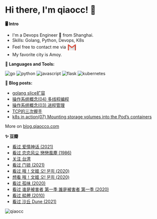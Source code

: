 # Hi there, I'm qiaocc! 👋

**🖥 Intro**

- I'm a Devops Engineer 🚀 from Shanghai.
- Skills: Golang, Python, Devops, K8s
- Feel free to contact me via <a href="mailto:qiaocco@gmail.com" target="blank"><img align="center" src="https://raw.githubusercontent.com/dongweiming/dongweiming/master/assets/gmail.svg" alt="Gmail" height="30" width="30" /></a>
- My favorite city is Amoy.

**🌈 Languages and Tools:**

<p align="left">
<img src="https://simpleicons.org/icons/go.svg" alt="go" width="40" height="40"/>
<img src="https://simpleicons.org/icons/python.svg" alt="python" width="40" height="40"/>
<img src="https://simpleicons.org/icons/django.svg" alt="javascript" width="40" height="40"/>
<img src="https://www.vectorlogo.zone/logos/pocoo_flask/pocoo_flask-icon.svg" alt="flask" width="40" height="40"/>
<img src="https://www.vectorlogo.zone/logos/kubernetes/kubernetes-icon.svg" alt="kubernetes" width="40" height="40"/>
</p>


**📝 Blog posts:**

<!-- BLOG-POST-LIST:START -->
- [golang slice扩容](https://blog.qiaocco.com/post/slice%E6%89%A9%E5%AE%B9/)
- [操作系统概念&lpar;04&rpar; 多线程编程](https://blog.qiaocco.com/post/%E6%93%8D%E4%BD%9C%E7%B3%BB%E7%BB%9F%E6%A6%82%E5%BF%B504-%E5%A4%9A%E7%BA%BF%E7%A8%8B%E7%BC%96%E7%A8%8B/)
- [操作系统概念&lpar;03&rpar; 进程管理](https://blog.qiaocco.com/post/%E6%93%8D%E4%BD%9C%E7%B3%BB%E7%BB%9F%E6%A6%82%E5%BF%B503-%E8%BF%9B%E7%A8%8B%E7%AE%A1%E7%90%86/)
- [TCP的三次握手](https://blog.qiaocco.com/post/tcp%E7%9A%84%E4%B8%89%E6%AC%A1%E6%8F%A1%E6%89%8B/)
- [k8s in action&lpar;07&rpar; Mounting storage volumes into the Pod’s containers](https://blog.qiaocco.com/post/k8s-in-action07-mounting-storage-volumes-into-the-pods-containers/)
<!-- BLOG-POST-LIST:END -->
More on <a href="https://blog.qiaocco.com" target="blank">blog.qiaocco.com</a>

**✨ 豆瓣**

<!-- DOUBAN-ACTIVITIES:START -->
- [看过 爱情神话‎ (2021)](https://www.douban.com/people/153932994/status/3709019366/?_i=41612524)
- [看过 恋恋风尘 戀戀風塵‎ (1986)](https://www.douban.com/people/153932994/status/3694021874/?_i=41612524)
- [关注 台湾](https://www.douban.com/people/153932994/status/3692840399/?_i=41612524)
- [看过 门锁‎ (2021)](https://www.douban.com/people/153932994/status/3684269918/?_i=41612524)
- [看过 哦！文姬 오! 문희‎ (2020)](https://www.douban.com/people/153932994/status/3684269629/?_i=41612524)
- [想看 哦！文姬 오! 문희‎ (2020)](https://www.douban.com/people/153932994/status/3684269509/?_i=41612524)
- [看过 孤味‎ (2020)](https://www.douban.com/people/153932994/status/3681460717/?_i=41612524)
- [看过 谁是被害者 第一季 誰是被害者 第一季‎ (2020)](https://www.douban.com/people/153932994/status/3667090189/?_i=41612524)
- [看过 艋舺‎ (2010)](https://www.douban.com/people/153932994/status/3667007509/?_i=41612524)
- [看过 沙丘 Dune‎ (2021)](https://www.douban.com/people/153932994/status/3653515386/?_i=41612524)
<!-- DOUBAN-ACTIVITIES:END -->

<p align="left">
<img align="left" src="https://github-readme-stats.vercel.app/api/top-langs/?username=qiaocco&layout=compact&hide=html" alt="qiaocc" />
</p>
